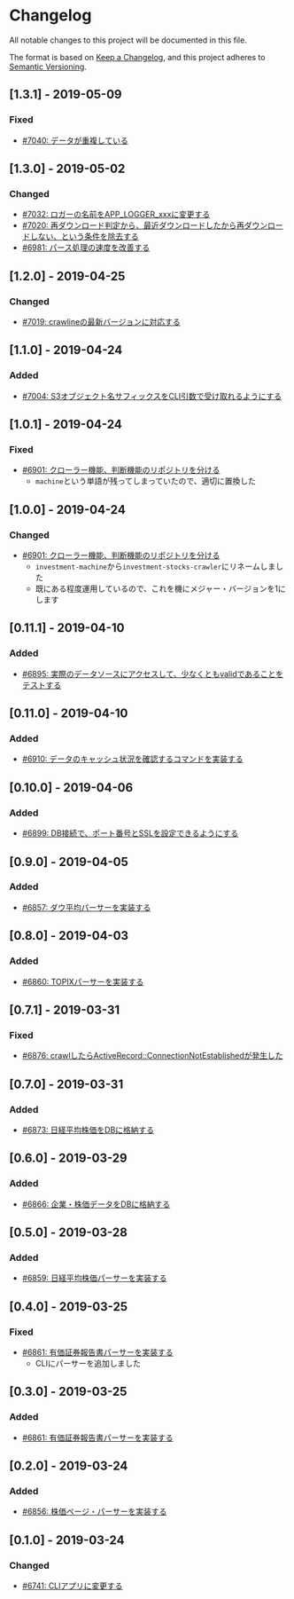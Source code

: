 # Changelog

All notable changes to this project will be documented in this file.

The format is based on [Keep a Changelog](https://keepachangelog.com/en/1.0.0/),
and this project adheres to [Semantic Versioning](https://semver.org/spec/v2.0.0.html).

## [1.3.1] - 2019-05-09

### Fixed

- [#7040: データが重複している](https://redmine.u6k.me/issues/7040)

## [1.3.0] - 2019-05-02

### Changed

- [#7032: ロガーの名前をAPP_LOGGER_xxxに変更する](https://redmine.u6k.me/issues/7032)
- [#7020: 再ダウンロード判定から、最近ダウンロードしたから再ダウンロードしない、という条件を除去する](https://redmine.u6k.me/issues/7020)
- [#6981: パース処理の速度を改善する](https://redmine.u6k.me/issues/6981)

## [1.2.0] - 2019-04-25

### Changed

- [#7019: crawlineの最新バージョンに対応する](https://redmine.u6k.me/issues/7019)

## [1.1.0] - 2019-04-24

### Added

- [#7004: S3オブジェクト名サフィックスをCLI引数で受け取れるようにする](https://redmine.u6k.me/issues/7004)

## [1.0.1] - 2019-04-24

### Fixed

- [#6901: クローラー機能、判断機能のリポジトリを分ける](https://redmine.u6k.me/issues/6901)
    - `machine`という単語が残ってしまっていたので、適切に置換した

## [1.0.0] - 2019-04-24

### Changed

- [#6901: クローラー機能、判断機能のリポジトリを分ける](https://redmine.u6k.me/issues/6901)
    - `investment-machine`から`investment-stocks-crawler`にリネームしました
    - 既にある程度運用しているので、これを機にメジャー・バージョンを1にします

## [0.11.1] - 2019-04-10

### Added

- [#6895: 実際のデータソースにアクセスして、少なくともvalidであることをテストする](https://redmine.u6k.me/issues/6895)

## [0.11.0] - 2019-04-10

### Added

- [#6910: データのキャッシュ状況を確認するコマンドを実装する](https://redmine.u6k.me/issues/6910)

## [0.10.0] - 2019-04-06

### Added

- [#6899: DB接続で、ポート番号とSSLを設定できるようにする](https://redmine.u6k.me/issues/6899)

## [0.9.0] - 2019-04-05

### Added

- [#6857: ダウ平均パーサーを実装する](https://redmine.u6k.me/issues/6857)

## [0.8.0] - 2019-04-03

### Added

- [#6860: TOPIXパーサーを実装する](https://redmine.u6k.me/issues/6860)

## [0.7.1] - 2019-03-31

### Fixed

- [#6876: crawlしたらActiveRecord::ConnectionNotEstablishedが発生した](https://redmine.u6k.me/issues/6876)

## [0.7.0] - 2019-03-31

### Added

- [#6873: 日経平均株価をDBに格納する](https://redmine.u6k.me/issues/6873)

## [0.6.0] - 2019-03-29

### Added

- [#6866: 企業・株価データをDBに格納する](https://redmine.u6k.me/issues/6866)

## [0.5.0] - 2019-03-28

### Added

- [#6859: 日経平均株価パーサーを実装する](https://redmine.u6k.me/issues/6859)

## [0.4.0] - 2019-03-25

### Fixed

- [#6861: 有価証券報告書パーサーを実装する](https://redmine.u6k.me/issues/6861)
    - CLIにパーサーを追加しました

## [0.3.0] - 2019-03-25

### Added

- [#6861: 有価証券報告書パーサーを実装する](https://redmine.u6k.me/issues/6861)

## [0.2.0] - 2019-03-24

### Added

- [#6856: 株価ページ・パーサーを実装する](https://redmine.u6k.me/issues/6856)

## [0.1.0] - 2019-03-24

### Changed

- [#6741: CLIアプリに変更する](https://redmine.u6k.me/issues/6741)
